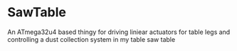 # SawTable
An ATmega32u4 based thingy for driving liniear actuators for table legs and controlling a dust collection system in my table saw table

